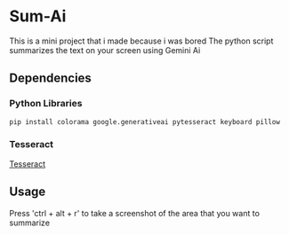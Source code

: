 # Sum-Ai

This is a mini project that i made because i was bored
The python script summarizes the text on your screen using Gemini Ai

## Dependencies

### Python Libraries

```bash
pip install colorama google.generativeai pytesseract keyboard pillow
```

### Tesseract

[Tesseract](https://github.com/tesseract-ocr/tesseract)

## Usage

Press 'ctrl + alt + r' to take a screenshot of the area that you want to summarize

